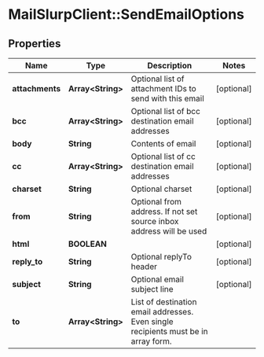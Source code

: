 # MailSlurpClient::SendEmailOptions

## Properties
Name | Type | Description | Notes
------------ | ------------- | ------------- | -------------
**attachments** | **Array&lt;String&gt;** | Optional list of attachment IDs to send with this email | [optional] 
**bcc** | **Array&lt;String&gt;** | Optional list of bcc destination email addresses | [optional] 
**body** | **String** | Contents of email | [optional] 
**cc** | **Array&lt;String&gt;** | Optional list of cc destination email addresses | [optional] 
**charset** | **String** | Optional charset | [optional] 
**from** | **String** | Optional from address. If not set source inbox address will be used | [optional] 
**html** | **BOOLEAN** |  | [optional] 
**reply_to** | **String** | Optional replyTo header | [optional] 
**subject** | **String** | Optional email subject line | [optional] 
**to** | **Array&lt;String&gt;** | List of destination email addresses. Even single recipients must be in array form. | 


